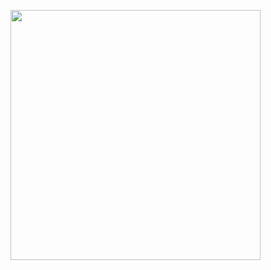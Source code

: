<p>
<img src="https://github.com/user-attachments/assets/87f5fb78-5b0b-4594-b507-62fb1a030951" height = 400 weidth = 180
  src="https://github.com/user-attachments/assets/87f5fb78-5b0b-4594-b507-62fb1a030951" height = 400 weidth = 180
  src="https://github.com/user-attachments/assets/87f5fb78-5b0b-4594-b507-62fb1a030951" height = 400 weidth = 180
  src="https://github.com/user-attachments/assets/87f5fb78-5b0b-4594-b507-62fb1a030951" height = 400 weidth = 180
  src="https://github.com/user-attachments/assets/87f5fb78-5b0b-4594-b507-62fb1a030951" height = 400 weidth = 180
  src="https://github.com/user-attachments/assets/87f5fb78-5b0b-4594-b507-62fb1a030951" height = 400 weidth = 180
  >
  
</p>
